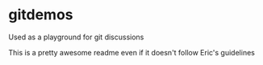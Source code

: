 # gitdemos
Used as a playground for git discussions

This is a pretty awesome readme even if it doesn't follow Eric's guidelines